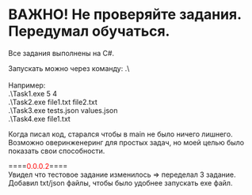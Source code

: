 ВАЖНО! Не проверяйте задания. Передумал обучаться. 
<br />
============================

Все задания выполнены на C#.

Запускать можно через команду: .\\
<br /><br />Например:<br /> .\Task1.exe 5 4
<br />.\Task2.exe file1.txt file2.txt
<br /> .\Task3.exe tests.json values.json
<br />.\Task4.exe file1.txt

Когда писал код, старался чтобы в main не было ничего лишнего. <br />
Возможно оверинженеринг для простых задач, но моей целью было показать свои способности. 


====<span style="color:red">0.0.0.2</span>====<br />
Увидел что тестовое задание изменилось => переделал 3 задание.<br />
Добавил txt/json файлы, чтобы было удобнее запускать exe файл. 
